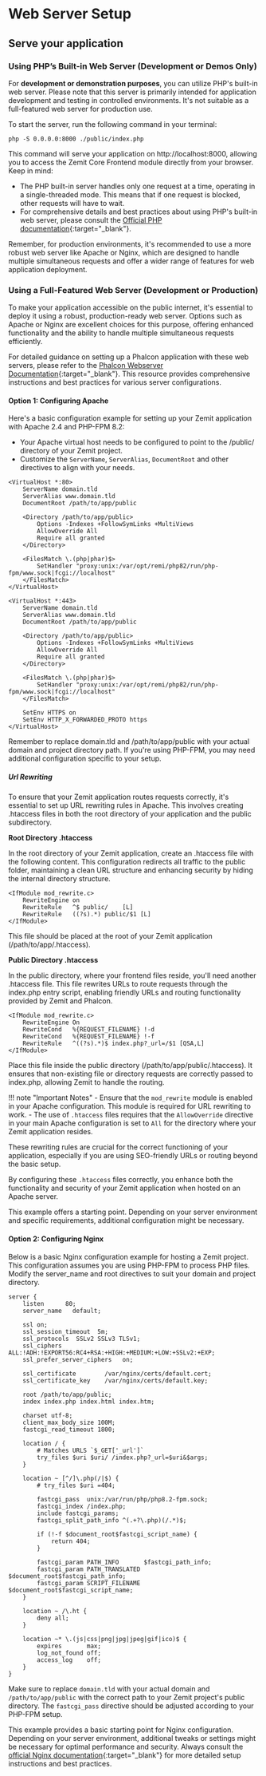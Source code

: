 # Web Server Setup

## Serve your application

### Using PHP’s Built-in Web Server (Development or Demos Only)
For **development or demonstration purposes**, you can utilize PHP's built-in web server. Please note that this server is primarily intended for application development and testing in controlled environments. It's not suitable as a full-featured web server for production use.

To start the server, run the following command in your terminal:

```shell
php -S 0.0.0.0:8000 ./public/index.php
```

This command will serve your application on http://localhost:8000, 
allowing you to access the Zemit Core Frontend module directly from your browser. Keep in mind:

- The PHP built-in server handles only one request at a time, operating in a single-threaded mode. This means that if one request is blocked, other requests will have to wait.
- For comprehensive details and best practices about using PHP's built-in web server, please consult the [Official PHP documentation](https://www.php.net/manual/en/features.commandline.webserver.php){:target="_blank"}.

Remember, for production environments, it's recommended to use a more robust web server like Apache or Nginx,
which are designed to handle multiple simultaneous requests and offer a wider range of features for web application deployment.

### Using a Full-Featured Web Server (Development or Production)

To make your application accessible on the public internet, it's essential to deploy it using a robust,
production-ready web server. Options such as Apache or Nginx are excellent choices for this purpose,
offering enhanced functionality and the ability to handle multiple simultaneous requests efficiently.

For detailed guidance on setting up a Phalcon application with these web servers,
please refer to the [Phalcon Webserver Documentation](https://docs.phalcon.io/latest/webserver-setup/){:target="_blank"}.
This resource provides comprehensive instructions and best practices for various server configurations.

#### Option 1: Configuring Apache
Here's a basic configuration example for setting up your Zemit application with Apache 2.4 and PHP-FPM 8.2:

- Your Apache virtual host needs to be configured to point to the /public/ directory of your Zemit project.
- Customize the `ServerName`, `ServerAlias`, `DocumentRoot` and other directives to align with your needs.

```apacheconf
<VirtualHost *:80>
    ServerName domain.tld
    ServerAlias www.domain.tld
    DocumentRoot /path/to/app/public
    
    <Directory /path/to/app/public>
        Options -Indexes +FollowSymLinks +MultiViews
        AllowOverride All
        Require all granted
    </Directory>
    
    <FilesMatch \.(php|phar)$>
        SetHandler "proxy:unix:/var/opt/remi/php82/run/php-fpm/www.sock|fcgi://localhost"
    </FilesMatch>
</VirtualHost>

<VirtualHost *:443>
    ServerName domain.tld
    ServerAlias www.domain.tld
    DocumentRoot /path/to/app/public
    
    <Directory /path/to/app/public>
        Options -Indexes +FollowSymLinks +MultiViews
        AllowOverride All
        Require all granted
    </Directory>
    
    <FilesMatch \.(php|phar)$>
        SetHandler "proxy:unix:/var/opt/remi/php82/run/php-fpm/www.sock|fcgi://localhost"
    </FilesMatch>
    
    SetEnv HTTPS on
    SetEnv HTTP_X_FORWARDED_PROTO https
</VirtualHost>
```

Remember to replace domain.tld and /path/to/app/public with your actual domain and project directory path.
If you're using PHP-FPM, you may need additional configuration specific to your setup.

##### Url Rewriting

To ensure that your Zemit application routes requests correctly, it's essential to set up URL rewriting 
rules in Apache. This involves creating .htaccess files in both the root directory of your application
and the public subdirectory.

**Root Directory .htaccess**

In the root directory of your Zemit application, create an .htaccess file with the following content. 
This configuration redirects all traffic to the public folder, maintaining a clean URL structure and 
enhancing security by hiding the internal directory structure.

```apacheconf title="/path/to/app/.htaccess"
<IfModule mod_rewrite.c>
    RewriteEngine on
    RewriteRule   ^$ public/    [L]
    RewriteRule   ((?s).*) public/$1 [L]
</IfModule>
```

This file should be placed at the root of your Zemit application (/path/to/app/.htaccess).

**Public Directory .htaccess**

In the public directory, where your frontend files reside, you'll need another .htaccess file. 
This file rewrites URLs to route requests through the index.php entry script, enabling friendly 
URLs and routing functionality provided by Zemit and Phalcon.

```apacheconf title="/path/to/app/public/.htaccess"
<IfModule mod_rewrite.c>
    RewriteEngine On
    RewriteCond   %{REQUEST_FILENAME} !-d
    RewriteCond   %{REQUEST_FILENAME} !-f
    RewriteRule   ^((?s).*)$ index.php?_url=/$1 [QSA,L]
</IfModule>
```

Place this file inside the public directory (/path/to/app/public/.htaccess). It ensures that non-existing 
file or directory requests are correctly passed to index.php, allowing Zemit to handle the routing.

!!! note "Important Notes"
    - Ensure that the `mod_rewrite` module is enabled in your Apache configuration. This module is required for URL rewriting to work.
    - The use of `.htaccess` files requires that the `AllowOverride` directive in your main Apache configuration is set to `All` for the directory where your Zemit application resides.

These rewriting rules are crucial for the correct functioning of your application, especially
if you are using SEO-friendly URLs or routing beyond the basic setup.

By configuring these `.htaccess` files correctly, you enhance both the functionality and security
of your Zemit application when hosted on an Apache server.

This example offers a starting point. Depending on your server environment and specific requirements,
additional configuration might be necessary.

#### Option 2: Configuring Nginx

Below is a basic Nginx configuration example for hosting a Zemit project. This configuration assumes 
you are using PHP-FPM to process PHP files. Modify the server_name and root directives to suit your
domain and project directory.

```nginx
server {
    listen      80;
    server_name   default;

    ssl on;
    ssl_session_timeout  5m;
    ssl_protocols  SSLv2 SSLv3 TLSv1;
    ssl_ciphers  ALL:!ADH:!EXPORT56:RC4+RSA:+HIGH:+MEDIUM:+LOW:+SSLv2:+EXP;
    ssl_prefer_server_ciphers   on;

    ssl_certificate        /var/nginx/certs/default.cert;
    ssl_certificate_key    /var/nginx/certs/default.key;

    root /path/to/app/public;
    index index.php index.html index.htm;

    charset utf-8;
    client_max_body_size 100M;
    fastcgi_read_timeout 1800;

    location / {
        # Matches URLS `$_GET['_url']`
        try_files $uri $uri/ /index.php?_url=$uri&$args;
    }

    location ~ [^/]\.php(/|$) {
        # try_files $uri =404;

        fastcgi_pass  unix:/var/run/php/php8.2-fpm.sock;
        fastcgi_index /index.php;
        include fastcgi_params;
        fastcgi_split_path_info ^(.+?\.php)(/.*)$;
        
        if (!-f $document_root$fastcgi_script_name) {
            return 404;
        }

        fastcgi_param PATH_INFO       $fastcgi_path_info;
        fastcgi_param PATH_TRANSLATED $document_root$fastcgi_path_info;
        fastcgi_param SCRIPT_FILENAME $document_root$fastcgi_script_name;
    }

    location ~ /\.ht {
        deny all;
    }

    location ~* \.(js|css|png|jpg|jpeg|gif|ico)$ {
        expires       max;
        log_not_found off;
        access_log    off;
    }
}
```

Make sure to replace `domain.tld` with your actual domain and `/path/to/app/public` with the correct path 
to your Zemit project's public directory. The `fastcgi_pass` directive should be adjusted according to your PHP-FPM setup.

This example provides a basic starting point for Nginx configuration. Depending on your server environment,
additional tweaks or settings might be necessary for optimal performance and security. Always consult the
[official Nginx documentation](https://docs.nginx.com/nginx/admin-guide/web-server/){:target="_blank"} 
for more detailed setup instructions and best practices.
